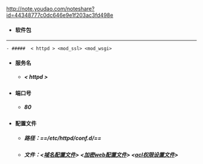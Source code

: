 http://note.youdao.com/noteshare?id=44348777c0dc646e9e1f203ac3fd498e



- ####  软件包
---
    - #####  < httpd > <mod_ssl> <mod_wsgi>
- #### 服务名
    - ##### < httpd >
- #### 端口号
    - ##### 80
- #### 配置文件
    -  ##### 路径：==/etc/httpd/conf.d/==
    - ##### 文件：<[域名配置文件](https://github.com/guiaiy/linxu/blob/master/Apache/vir.conf)> <[加密web配置文件](https://github.com/guiaiy/linxu/blob/master/Apache/ssl.conf)> <[acl权限设置文件](https://github.com/guiaiy/linxu/blob/master/Apache/dir.conf)>
